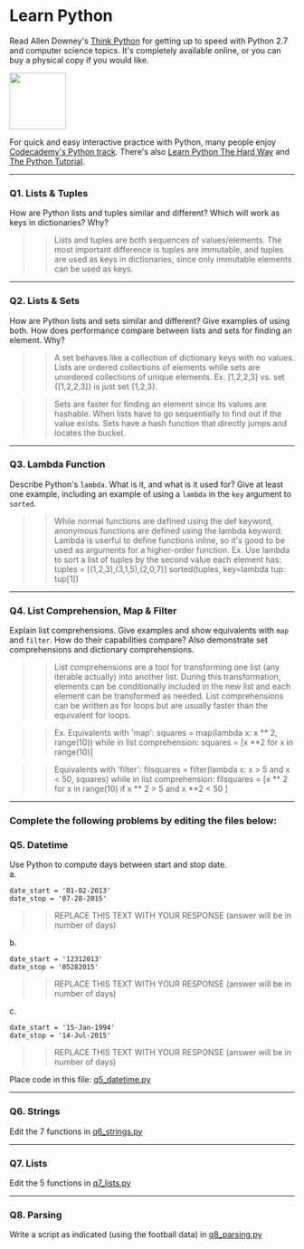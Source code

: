 # Learn Python

Read Allen Downey's [Think Python](http://www.greenteapress.com/thinkpython/) for getting up to speed with Python 2.7 and computer science topics. It's completely available online, or you can buy a physical copy if you would like.

<a href="http://www.greenteapress.com/thinkpython/"><img src="img/think_python.png" style="width: 100px;" target="_blank"></a>

For quick and easy interactive practice with Python, many people enjoy [Codecademy's Python track](http://www.codecademy.com/en/tracks/python). There's also [Learn Python The Hard Way](http://learnpythonthehardway.org/book/) and [The Python Tutorial](https://docs.python.org/2/tutorial/).

---

### Q1. Lists &amp; Tuples

How are Python lists and tuples similar and different? Which will work as keys in dictionaries? Why?

>> Lists and tuples are both sequences of values/elements. The most important difference is tuples are immutable, and tuples are used as keys in dictionaries, since only immutable elements can be used as keys.

---

### Q2. Lists &amp; Sets

How are Python lists and sets similar and different? Give examples of using both. How does performance compare between lists and sets for finding an element. Why?

>> A set behaves like a collection of dictionary keys with no values. Lists are ordered collections of elements while sets are unordered collections of unique elements. Ex. [1,2,2,3] vs. set {[1,2,2,3]} is just set {1,2,3}.

>> Sets are faster for finding an element since its values are hashable. When lists have to go sequentially to find out if the value exists. Sets have a hash function that directly jumps and locates the bucket.

---

### Q3. Lambda Function

Describe Python's `lambda`. What is it, and what is it used for? Give at least one example, including an example of using a `lambda` in the `key` argument to `sorted`.

>> While normal functions are defined using the def keyword, anonymous functions are defined using the lambda keyword. Lambda is userful to define functions inline, so it's good to be used as arguments for a higher-order function. 
>> Ex. Use lambda to sort a list of tuples by the second value each element has:
>> tuples = [(1,2,3),(3,1,5),(2,0,7)]
>> sorted(tuples, key=lambda tup: tup[1])
---

### Q4. List Comprehension, Map &amp; Filter

Explain list comprehensions. Give examples and show equivalents with `map` and `filter`. How do their capabilities compare? Also demonstrate set comprehensions and dictionary comprehensions.

>> List comprehensions are a tool for transforming one list (any iterable actually) into another list. During this transformation, elements can be conditionally included in the new list and each element can be transformed as needed. List comprehensions can be written as for loops but are usually faster than the equivalent for loops.

>> Ex. Equivalents with 'map':
>> squares = map(lambda x: x ** 2, range(10))
>> while in list comprehension:
>> squares = [x **2 for x in range(10)]

>> Equivalents with 'filter':
>> filsquares = filter(lambda x: x > 5 and x < 50, squares)
>> while in list comprehension:
>> filsquares = [x ** 2 for x in range(10) if x ** 2 > 5 and x **2 < 50 ]


---

### Complete the following problems by editing the files below:

### Q5. Datetime
Use Python to compute days between start and stop date.   
a.  

```
date_start = '01-02-2013'    
date_stop = '07-28-2015'
```

>> REPLACE THIS TEXT WITH YOUR RESPONSE (answer will be in number of days)

b.  
```
date_start = '12312013'  
date_stop = '05282015'  
```

>> REPLACE THIS TEXT WITH YOUR RESPONSE (answer will be in number of days)

c.  
```
date_start = '15-Jan-1994'      
date_stop = '14-Jul-2015'  
```

>> REPLACE THIS TEXT WITH YOUR RESPONSE  (answer will be in number of days)

Place code in this file: [q5_datetime.py](python/q5_datetime.py)

---

### Q6. Strings
Edit the 7 functions in [q6_strings.py](python/q6_strings.py)

---

### Q7. Lists
Edit the 5 functions in [q7_lists.py](python/q7_lists.py)

---

### Q8. Parsing
Write a script as indicated (using the football data) in [q8_parsing.py](python/q8_parsing.py)





